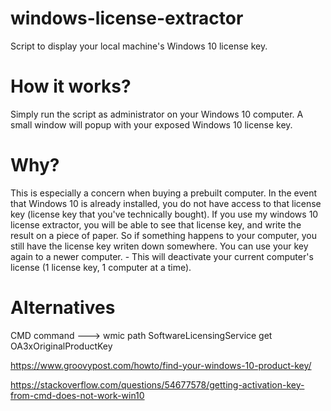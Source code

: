 # windows-license-extractor
Script to display your local machine's Windows 10 license key.

# How it works?
Simply run the script as administrator on your Windows 10 computer. A small window will popup with your exposed Windows 10 license key.

# Why?
This is especially a concern when buying a prebuilt computer. In the event that Windows 10 is already installed, you do not have access to that license key (license key that you've technically bought). If you use my windows 10 license extractor, you will be able to see that license key, and write the result on a piece of paper. So if something happens to your computer, you still have the license key writen down somewhere. You can use your key again to a newer computer. - This will deactivate your current computer's license (1 license key, 1 computer at a time).

# Alternatives
CMD command ---> wmic path SoftwareLicensingService get OA3xOriginalProductKey

https://www.groovypost.com/howto/find-your-windows-10-product-key/

https://stackoverflow.com/questions/54677578/getting-activation-key-from-cmd-does-not-work-win10
